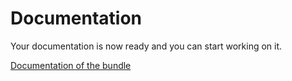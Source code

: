 # Documentation

Your documentation is now ready and you can start working on it.

[Documentation of the bundle](https://github.com/mobizel/markdown-docs-bundle/blob/master/docs/index.md)
